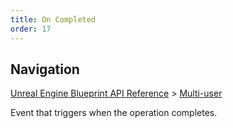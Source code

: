 ```yaml
---
title: On Completed
order: 17
---
```

## Navigation

[Unreal Engine Blueprint API Reference](https://dev.epicgames.com/documentation/en-us/unreal-engine/BlueprintAPI) > [Multi-user](https://dev.epicgames.com/documentation/en-us/unreal-engine/BlueprintAPI/Multi_user)

Event that triggers when the operation completes.
